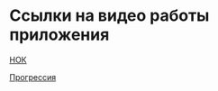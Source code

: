 # **Ссылки на видео работы приложения**
  
[НОК](https://asciinema.org/a/xWxNDGSRHB1f3ZQv4nETWwWa1)

[Прогрессия](https://asciinema.org/a/K37D8jGrl53wqpXY35SqksOAZ)
